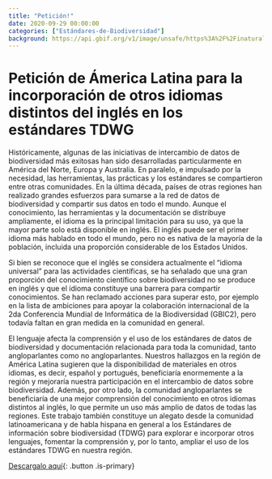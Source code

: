 ```yaml
---
title: "Petición!"
date: 2020-09-29 00:00:00
categories: ["Estándares-de-Biodiversidad"]
background: https://api.gbif.org/v1/image/unsafe/https%3A%2F%2Finaturalist-open-data.s3.amazonaws.com%2Fphotos%2F110681615%2Foriginal.jpeg%3F1611150874
---
```


# Petición de Ámerica Latina para la incorporación de otros idiomas distintos del inglés en los estándares TDWG

Históricamente, algunas de las iniciativas de intercambio de datos de biodiversidad más exitosas han sido desarrolladas particularmente en América del Norte, Europa y Australia. En paralelo, e impulsado por la necesidad, las herramientas, las prácticas y los estándares se compartieron entre otras comunidades. En la última década, países de otras regiones han realizado grandes esfuerzos para sumarse a la red de datos de biodiversidad y compartir sus datos en todo el mundo. Aunque el conocimiento, las herramientas y la documentación se distribuye ampliamente, el idioma es la principal limitación para su uso, ya que la mayor parte solo está disponible en inglés. El inglés puede ser el primer idioma más hablado en todo el mundo, pero no es nativa de la mayoría de la población, incluida una proporción considerable de los Estados Unidos. 

Si bien se reconoce que el inglés se considera actualmente el “idioma universal” para las actividades científicas, se ha señalado que una gran proporción del conocimiento científico sobre biodiversidad no se produce en inglés y que el idioma constituye una barrera para compartir conocimientos. Se han reclamado acciones para superar esto, por ejemplo en la lista de ambiciones para apoyar la colaboración internacional de la 2da Conferencia Mundial de Informática de la Biodiversidad (GBIC2), pero todavía faltan en gran medida en la comunidad en general.

El lenguaje afecta la comprensión y el uso de los estándares de datos de biodiversidad y documentación relacionada para toda la comunidad, tanto angloparlantes como no angloparlantes. Nuestros hallazgos en la región de América Latina sugieren que la disponibilidad de materiales en otros idiomas, es decir, español y portugués, beneficiaría enormemente a la región y mejoraría nuestra participación en el intercambio de datos sobre biodiversidad. Además, por otro lado, la comunidad angloparlantes se beneficiaría de una mejor comprensión del conocimiento en otros idiomas distintos al inglés, lo que permite un uso más amplio de datos de todas las regiones. Este trabajo también constituye un alegato desde la comunidad latinoamericana y de habla hispana en general a los Estándares de información sobre biodiversidad (TDWG) para explorar e incorporar otros lenguajes, fomentar la comprensión y, por lo tanto, ampliar el uso de los estándares TDWG en nuestra región. 


[Descargalo aquí](https://biss.pensoft.net/article/58973/download/pdf/){: .button .is-primary}
